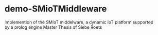 # demo-SMioTMiddleware
Implemention of the SMIoT middelware, a dynamic IoT platform supported by a prolog engine
Master Thesis of
Siebe Roets

